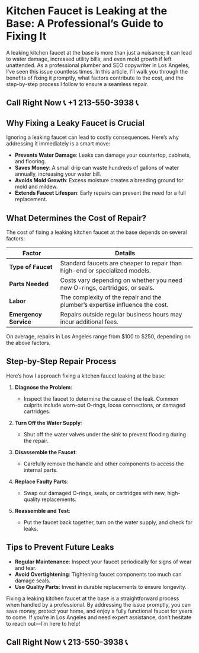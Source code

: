 # Kitchen Faucet is Leaking at the Base: A Professional’s Guide to Fixing It

A leaking kitchen faucet at the base is more than just a nuisance; it can lead to water damage, increased utility bills, and even mold growth if left unattended. As a professional plumber and SEO copywriter in Los Angeles, I’ve seen this issue countless times. In this article, I’ll walk you through the benefits of fixing it promptly, what factors contribute to the cost, and the step-by-step process I follow to ensure a seamless repair.

## Call Right Now 📞 +1 213-550-3938 📞

## Why Fixing a Leaky Faucet is Crucial  

Ignoring a leaking faucet can lead to costly consequences. Here’s why addressing it immediately is a smart move:  

- **Prevents Water Damage**: Leaks can damage your countertop, cabinets, and flooring.  
- **Saves Money**: A small drip can waste hundreds of gallons of water annually, increasing your water bill.  
- **Avoids Mold Growth**: Excess moisture creates a breeding ground for mold and mildew.  
- **Extends Faucet Lifespan**: Early repairs can prevent the need for a full replacement.  

## What Determines the Cost of Repair?  

The cost of fixing a leaking kitchen faucet at the base depends on several factors:  

| **Factor**               | **Details**                                                                 |  
|--------------------------|-----------------------------------------------------------------------------|  
| **Type of Faucet**        | Standard faucets are cheaper to repair than high-end or specialized models. |  
| **Parts Needed**          | Costs vary depending on whether you need new O-rings, cartridges, or seals. |  
| **Labor**                 | The complexity of the repair and the plumber’s expertise influence the cost.|  
| **Emergency Service**     | Repairs outside regular business hours may incur additional fees.          |  

On average, repairs in Los Angeles range from $100 to $250, depending on the above factors.  

## Step-by-Step Repair Process  

Here’s how I approach fixing a kitchen faucet leaking at the base:  

1. **Diagnose the Problem**:  
   - Inspect the faucet to determine the cause of the leak. Common culprits include worn-out O-rings, loose connections, or damaged cartridges.  

2. **Turn Off the Water Supply**:  
   - Shut off the water valves under the sink to prevent flooding during the repair.  

3. **Disassemble the Faucet**:  
   - Carefully remove the handle and other components to access the internal parts.  

4. **Replace Faulty Parts**:  
   - Swap out damaged O-rings, seals, or cartridges with new, high-quality replacements.  

5. **Reassemble and Test**:  
   - Put the faucet back together, turn on the water supply, and check for leaks.  

## Tips to Prevent Future Leaks  

- **Regular Maintenance**: Inspect your faucet periodically for signs of wear and tear.  
- **Avoid Overtightening**: Tightening faucet components too much can damage seals.  
- **Use Quality Parts**: Invest in durable replacements to ensure longevity.  

Fixing a leaking kitchen faucet at the base is a straightforward process when handled by a professional. By addressing the issue promptly, you can save money, protect your home, and enjoy a fully functional faucet for years to come. If you’re in Los Angeles and need expert assistance, don’t hesitate to reach out—I’m here to help!
## Call Right Now 📞 213-550-3938 📞